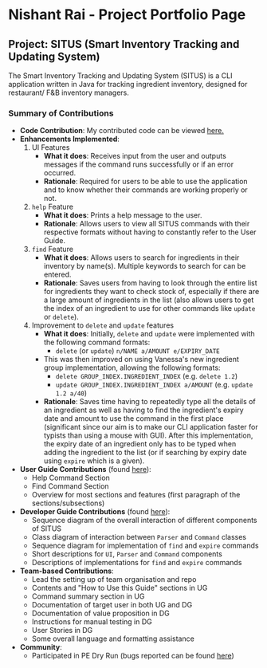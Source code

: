 # Nishant Rai - Project Portfolio Page

## Project: SITUS (Smart Inventory Tracking and Updating System)

The Smart Inventory Tracking and Updating System (SITUS) is a CLI application written in Java
for tracking ingredient inventory, designed for restaurant/ F&B inventory managers.

### Summary of Contributions

* **Code Contribution**: My contributed code can be viewed [here.](https://nus-cs2113-ay2122s1.github.io/tp-dashboard/?search=t09-3&sort=groupTitle&sortWithin=title&timeframe=commit&mergegroup=&groupSelect=groupByRepos&breakdown=true&checkedFileTypes=docs~functional-code~test-code~other&since=2021-09-25&tabOpen=true&tabType=authorship&zFR=false&tabAuthor=nishantrai-nus&tabRepo=AY2122S1-CS2113T-T09-3%2Ftp%5Bmaster%5D&authorshipIsMergeGroup=false&authorshipFileTypes=docs~functional-code~test-code~other&authorshipIsBinaryFileTypeChecked=false)
* **Enhancements Implemented**:
  1. UI Features
     * **What it does**: Receives input from the user and outputs messages if the command runs successfully or 
     if an error occurred.
     * **Rationale**: Required for users to be able to use the application and to know whether their commands are 
     working properly or not.
  2. `help` Feature
     * **What it does**: Prints a help message to the user. 
     * **Rationale**: Allows users to view all SITUS commands with their respective formats without having
     to constantly refer to the User Guide.
  3. `find` Feature
     * **What it does**: Allows users to search for ingredients in their inventory by name(s). Multiple keywords
     to search for can be entered.
     * **Rationale**: Saves users from having to look through the entire list for ingredients they want to check stock 
     of, especially if there are a large amount of ingredients in the list (also allows users to get the index of an ingredient to use for other commands
     like `update` or `delete`).
  4. Improvement to `delete` and `update` features
     * **What it does**: Initially, `delete` and `update` were implemented with the following command formats:
       * `delete` (or `update`) `n/NAME a/AMOUNT e/EXPIRY_DATE`
     * This was then improved on using Vanessa's new ingredient group implementation, allowing the following formats:
       * `delete GROUP_INDEX.INGREDIENT_INDEX` (e.g. `delete 1.2`)
       * `update GROUP_INDEX.INGREDIENT_INDEX a/AMOUNT` (e.g. `update 1.2 a/40`)
     * **Rationale**: Saves time having to repeatedly type all the details of an ingredient as well as having to find the ingredient's
     expiry date and amount to use the command in the first place (significant since our aim is to make our CLI application faster for typists than using a mouse with GUI). 
     After this implementation, the expiry date of an ingredient only has to be typed when adding the ingredient to the list (or if searching by 
     expiry date using `expire` which is a given).
* **User Guide Contributions** (found [here](https://ay2122s1-cs2113t-t09-3.github.io/tp/UserGuide.html)):
  * Help Command Section
  * Find Command Section
  * Overview for most sections and features (first paragraph of the sections/subsections)
* **Developer Guide Contributions** (found [here](https://ay2122s1-cs2113t-t09-3.github.io/tp/DeveloperGuide.html)): 
  * Sequence diagram of the overall interaction of different components of SITUS
  * Class diagram of interaction between `Parser` and `Command` classes
  * Sequence diagram for implementation of `find` and `expire` commands 
  * Short descriptions for `UI`, `Parser` and `Command` components
  * Descriptions of implementations for `find` and `expire` commands
* **Team-based Contributions**:
  * Lead the setting up of team organisation and repo
  * Contents and "How to Use this Guide" sections in UG
  * Command summary section in UG
  * Documentation of target user in both UG and DG 
  * Documentation of value proposition in DG
  * Instructions for manual testing in DG
  * User Stories in DG
  * Some overall language and formatting assistance 
* **Community**:
  * Participated in PE Dry Run (bugs reported can be found [here](https://github.com/nishantrai-nus/ped/issues))